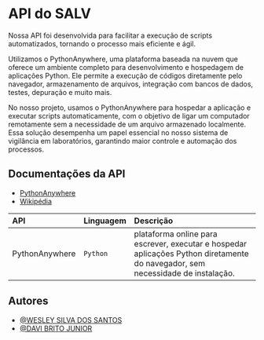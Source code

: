 # API do SALV

Nossa API foi desenvolvida para facilitar a execução de scripts automatizados, tornando o processo mais eficiente e ágil.

Utilizamos o PythonAnywhere, uma plataforma baseada na nuvem que oferece um ambiente completo para desenvolvimento e hospedagem de aplicações Python. Ele permite a execução de códigos diretamente pelo navegador, armazenamento de arquivos, integração com bancos de dados, testes, depuração e muito mais.

No nosso projeto, usamos o PythonAnywhere para hospedar a aplicação e executar scripts automaticamente, com o objetivo de ligar um computador remotamente sem a necessidade de um arquivo armazenado localmente. Essa solução desempenha um papel essencial no nosso sistema de vigilância em laboratórios, garantindo maior controle e automação dos processos.


## Documentações da API

 - [PythonAnywhere](https://www.pythonanywhere.com/)
 - [Wikipédia](https://pt.wikipedia.org/wiki/PythonAnywhere)




| API   | Linguagem      | Descrição                           |
| :---------- | :--------- | :---------------------------------- |
| PythonAnywhere | `Python` | plataforma online para escrever, executar e hospedar aplicações Python diretamente do navegador, sem necessidade de instalação. |





## Autores

- [@WESLEY SILVA DOS SANTOS](https://www.github.com/WesleyS08)
- [@DAVI BRITO JUNIOR](https://www.github.com/DaveBrito)

